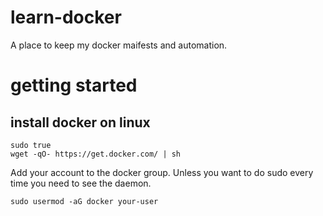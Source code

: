 # learn-docker

A place to keep my docker maifests and automation. 

# getting started

## install docker on linux

```shell
sudo true
wget -qO- https://get.docker.com/ | sh
```

Add your account to the docker group. Unless you want to do sudo every time you need to see the daemon. 

```shell
sudo usermod -aG docker your-user
```
